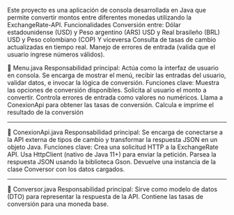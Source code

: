 Este proyecto es una aplicación de consola desarrollada en Java que permite convertir montos entre diferentes monedas utilizando la ExchangeRate-API.
Funcionalidades
Conversión entre:
Dólar estadounidense (USD) y Peso argentino (ARS)
USD y Real brasileño (BRL)
USD y Peso colombiano (COP)
Y viceversa
Consulta de tasas de cambio actualizadas en tiempo real.
Manejo de errores de entrada (valida que el usuario ingrese números válidos).

🔹 Menu.java
Responsabilidad principal:
Actúa como la interfaz de usuario en consola. Se encarga de mostrar el menú, recibir las entradas del usuario, validar datos, e invocar la lógica de conversión.
Funciones clave:
Muestra las opciones de conversión disponibles.
Solicita al usuario el monto a convertir.
Controla errores de entrada como valores no numéricos.
Llama a ConexionApi para obtener las tasas de conversión.
Calcula e imprime el resultado de la conversión

-----------------------------------------------------------

🔹 ConexionApi.java
Responsabilidad principal:
Se encarga de conectarse a la API externa de tipos de cambio y transformar la respuesta JSON en un objeto Java.
Funciones clave:
Crea una solicitud HTTP a la ExchangeRate API.
Usa HttpClient (nativo de Java 11+) para enviar la petición.
Parsea la respuesta JSON usando la biblioteca Gson.
Devuelve una instancia de la clase Conversor con los datos cargados.

-----------------------------------------------------------

🔹 Conversor.java
Responsabilidad principal:
Sirve como modelo de datos (DTO) para representar la respuesta de la API. Contiene las tasas de conversión para una moneda base.
